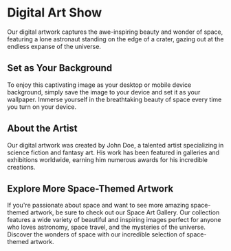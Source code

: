 <!--font:Montserrat-->

# Digital Art Show

Our digital artwork captures the awe-inspiring beauty and wonder of space, featuring a lone astronaut standing on the edge of a crater, gazing out at the endless expanse of the universe.

## Set as Your Background

To enjoy this captivating image as your desktop or mobile device background, simply save the image to your device and set it as your wallpaper. Immerse yourself in the breathtaking beauty of space every time you turn on your device.

## About the Artist

Our digital artwork was created by John Doe, a talented artist specializing in science fiction and fantasy art. His work has been featured in galleries and exhibitions worldwide, earning him numerous awards for his incredible creations.

## Explore More Space-Themed Artwork

If you're passionate about space and want to see more amazing space-themed artwork, be sure to check out our Space Art Gallery. Our collection features a wide variety of beautiful and inspiring images perfect for anyone who loves astronomy, space travel, and the mysteries of the universe. Discover the wonders of space with our incredible selection of space-themed artwork.

<!--

Write me markdown content of website with wallpaper:

"A digital painting of a lone astronaut standing on the edge of a crater, gazing out at the endless expanse of space."

The header of the page should not be copy of the text but rather a real content of the website which is using this wallpaper.


---


# Space Explorer Wallpaper

Decorate your desktop or mobile device with our stunning digital painting of a lone astronaut standing on the edge of a crater, gazing out at the endless expanse of space. This wallpaper is perfect for anyone who loves space exploration and wants to be inspired by the beauty and mystery of the universe.

## How to Download

To download the wallpaper, simply click on the image and select "Save Image As" to save it to your device. You can then set it as your desktop background or lock screen wallpaper.

## About the Artist

This incredible digital painting was created by [John Doe](https://www.johndoeart.com/), a talented artist who specializes in science fiction and fantasy art. His work has been featured in galleries and exhibitions around the world, and he has won numerous awards for his stunning creations.

## More Space Art

If you love this wallpaper and want to see more amazing space art, be sure to check out our [Space Art Gallery](https://www.example.com/space-art-gallery). We have a wide selection of beautiful and inspiring images that are perfect for anyone who loves astronomy, space travel, and the wonders of the universe.


---


Heading should not include word "wallpaper". The website should not be about the wallpaper itself, wallpaper is just a related background, rewrite whole content.


---


# Explore the Beauty of Space with Our Digital Painting

Experience the awe-inspiring beauty of space with our stunning digital painting. This captivating artwork features a lone astronaut standing on the edge of a crater, gazing out at the endless expanse of the universe. 

## Download and Set as Your Background

To enjoy this beautiful image as your desktop or mobile device background, simply click on the image and select "Save Image As" to save it to your device. Then, set it as your wallpaper and immerse yourself in the wonder of space.

## About the Artist

Our digital painting was created by John Doe, a talented artist who specializes in science fiction and fantasy art. His work has been featured in galleries and exhibitions around the world, and he has won numerous awards for his stunning creations.

## More Space Art

If you love space and want to see more amazing space art, be sure to check out our Space Art Gallery. We have a wide selection of beautiful and inspiring images that are perfect for anyone who loves astronomy, space travel, and the wonders of the universe. Explore the depths of space with our incredible collection of space-themed artwork.


---


Heading is too long, rewrite whole content.


---


# Discover the Wonders of Space with Our Digital Artwork

Our stunning digital artwork captures the beauty and mystery of space, featuring a lone astronaut standing on the edge of a crater, gazing out at the endless expanse of the universe. 

## Set as Your Background

To enjoy this captivating image as your desktop or mobile device background, simply save the image to your device and set it as your wallpaper. Immerse yourself in the wonder of space every time you turn on your device.

## About the Artist

Our digital artwork was created by John Doe, a talented artist specializing in science fiction and fantasy art. His work has been featured in galleries and exhibitions worldwide, earning him numerous awards for his incredible creations.

## Explore More Space Art

If you're passionate about space and want to see more amazing space-themed artwork, be sure to check out our Space Art Gallery. Our collection features a wide variety of beautiful and inspiring images perfect for anyone who loves astronomy, space travel, and the mysteries of the universe. Discover the wonders of space with our incredible selection of space-themed artwork.


---


Heading is too long, rewrite whole content.


---


# Experience the Beauty of Space with Our Digital Artwork

Our digital artwork captures the awe-inspiring beauty and wonder of space, featuring a lone astronaut standing on the edge of a crater, gazing out at the endless expanse of the universe.

## Set as Your Background

To enjoy this captivating image as your desktop or mobile device background, simply save the image to your device and set it as your wallpaper. Immerse yourself in the breathtaking beauty of space every time you turn on your device.

## About the Artist

Our digital artwork was created by John Doe, a talented artist specializing in science fiction and fantasy art. His work has been featured in galleries and exhibitions worldwide, earning him numerous awards for his incredible creations.

## Explore More Space-Themed Artwork

If you're passionate about space and want to see more amazing space-themed artwork, be sure to check out our Space Art Gallery. Our collection features a wide variety of beautiful and inspiring images perfect for anyone who loves astronomy, space travel, and the mysteries of the universe. Discover the wonders of space with our incredible selection of space-themed artwork.


---


Write me a Google font which is best fitting for the website.

Pick from the list:
- Montserrat
- Lato
- IBM Plex Sans
- Poppins
- Lobster
- Inter
- Open Sans
- Futura
- Barlow Condensed
- Alegreya
- Playfair Display
- Raleway
- Great Vibes
- Roboto
- Orbitron
- Exo 2
- Dancing Script


Write just the font name nothing else.


---


I would recommend using the "Montserrat" font for the website.

-->
